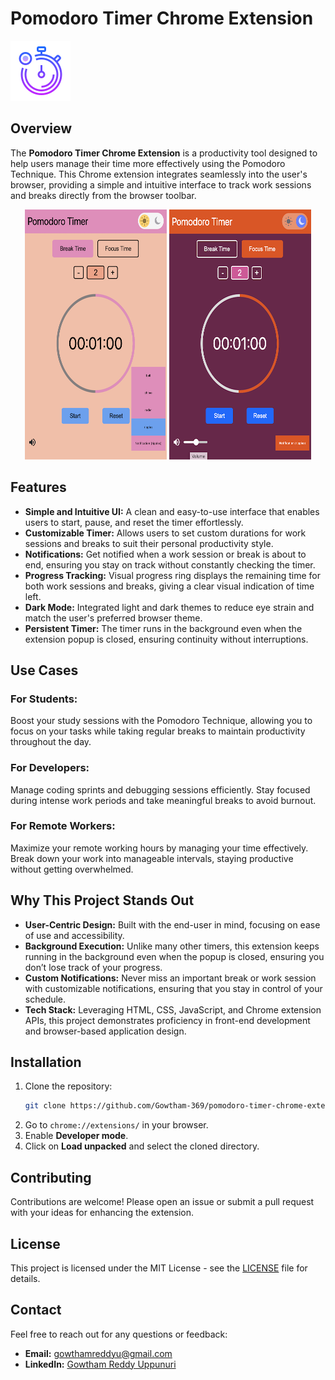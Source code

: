 
# Pomodoro Timer Chrome Extension

![Pomodoro Timer](./assets/images/icon-timer-96.png)

## Overview

The **Pomodoro Timer Chrome Extension** is a productivity tool designed to help users manage their time more effectively using the Pomodoro Technique. This Chrome extension integrates seamlessly into the user's browser, providing a simple and intuitive interface to track work sessions and breaks directly from the browser toolbar.

<div align="center">
  <img src="./PomodoroExtensionScreenshots/Screenshot3.png" alt="Pomodoro Timer - Light Theme" width="45%" height="400px" />
  <img src="./PomodoroExtensionScreenshots/Screenshot4.png" alt="Pomodoro Timer - Dark Theme" width="45%" height="400px" />
</div>

## Features

- **Simple and Intuitive UI:** A clean and easy-to-use interface that enables users to start, pause, and reset the timer effortlessly.
- **Customizable Timer:** Allows users to set custom durations for work sessions and breaks to suit their personal productivity style.
- **Notifications:** Get notified when a work session or break is about to end, ensuring you stay on track without constantly checking the timer.
- **Progress Tracking:** Visual progress ring displays the remaining time for both work sessions and breaks, giving a clear visual indication of time left.
- **Dark Mode:** Integrated light and dark themes to reduce eye strain and match the user's preferred browser theme.
- **Persistent Timer:** The timer runs in the background even when the extension popup is closed, ensuring continuity without interruptions.

## Use Cases

### For Students:
Boost your study sessions with the Pomodoro Technique, allowing you to focus on your tasks while taking regular breaks to maintain productivity throughout the day.

### For Developers:
Manage coding sprints and debugging sessions efficiently. Stay focused during intense work periods and take meaningful breaks to avoid burnout.

### For Remote Workers:
Maximize your remote working hours by managing your time effectively. Break down your work into manageable intervals, staying productive without getting overwhelmed.

## Why This Project Stands Out

- **User-Centric Design:** Built with the end-user in mind, focusing on ease of use and accessibility.
- **Background Execution:** Unlike many other timers, this extension keeps running in the background even when the popup is closed, ensuring you don’t lose track of your progress.
- **Custom Notifications:** Never miss an important break or work session with customizable notifications, ensuring that you stay in control of your schedule.
- **Tech Stack:** Leveraging HTML, CSS, JavaScript, and Chrome extension APIs, this project demonstrates proficiency in front-end development and browser-based application design.

## Installation

1. Clone the repository:
   ```bash
   git clone https://github.com/Gowtham-369/pomodoro-timer-chrome-extension.git
   ```
2. Go to `chrome://extensions/` in your browser.
3. Enable **Developer mode**.
4. Click on **Load unpacked** and select the cloned directory.

## Contributing

Contributions are welcome! Please open an issue or submit a pull request with your ideas for enhancing the extension.

## License

This project is licensed under the MIT License - see the [LICENSE](./LICENSE) file for details.

## Contact

Feel free to reach out for any questions or feedback:
- **Email:** gowthamreddyu@gmail.com
- **LinkedIn:** [Gowtham Reddy Uppunuri](https://www.linkedin.com/in/gowthamreddyuppunuri/)
